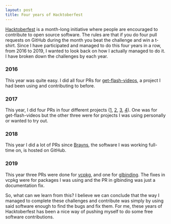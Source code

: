 ```yaml
---
layout: post
title: Four years of Hacktoberfest
---
```


[Hacktoberfest](https://hacktoberfest.digitalocean.com/) is a month-long initiative where people are encouraged to contribute to open source software. The rules are that if you do four pull requests on GitHub during the month you beat the challenge and win a t-shirt. Since I have participated and managed to do this four years in a row, from 2016 to 2019, I wanted to look back on how I actually managed to do it. I have broken down the challenges by each year.

### 2016

This year was quite easy. I did all four PRs for [get-flash-videos](https://github.com/monsieurvideo/get-flash-videos), a project I had been using and contributing to before.

### 2017

This year, I did four PRs in four different projects ([1](https://github.com/newsboat/newsboat/commit/f1b5b9278f0dca2f1f01b4ce9182b1132f9b2505), [2](https://github.com/monsieurvideo/get-flash-videos/commit/e98b1fc79841bb461ebf6e990f1f83977b583ea6), [3](https://github.com/feddischson/include_gardener/commit/7ae47acc8119343193df02d6166293421f130f84), [4](https://github.com/swaywm/sway/commit/05aeccfca0d1f23e7c1591d7ab2fb226f19bd9e2)). One was for get-flash-videos but the other three were for projects I was using personally or wanted to try out.

### 2018

This year I did a lot of PRs since [Brayns](https://github.com/BlueBrain/Brayns), the software I was working full-time on, is hosted on GitHub.

### 2019

This year three PRs were done for [vcpkg](https://github.com/microsoft/vcpkg), and one for [glbinding](https://github.com/cginternals/glbinding). The fixes in vcpkg were for packages I was using and the PR in glbinding was just a documentation fix.

So, what can we learn from this? I believe we can conclude that the way I managed to complete these challenges and contribute was simply by using said software enough to find the bugs and fix them. For me, these years of Hacktoberfest has been a nice way of pushing myself to do some free software contributions.